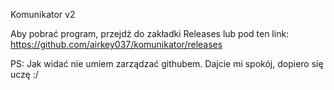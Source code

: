 Komunikator v2

Aby pobrać program, przejdź do zakładki Releases lub pod ten link:
https://github.com/airkey037/komunikator/releases

PS: Jak widać nie umiem zarządzać githubem.
Dajcie mi spokój, dopiero się uczę :/
